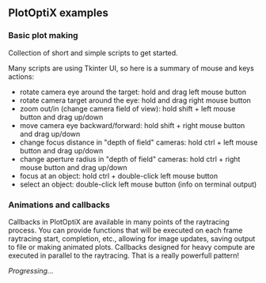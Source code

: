 ## PlotOptiX examples

### Basic plot making

Collection of short and simple scripts to get started.

Many scripts are using Tkinter UI, so here is a summary of mouse and keys actions:
- rotate camera eye around the target: hold and drag left mouse button
- rotate camera target around the eye: hold and drag right mouse button
- zoom out/in (change camera field of view): hold shift + left mouse button and drag up/down
- move camera eye backward/forward: hold shift + right mouse button and drag up/down
- change focus distance in "depth of field" cameras: hold ctrl + left mouse button and drag up/down
- change aperture radius in "depth of field" cameras: hold ctrl + right mouse button and drag up/down
- focus at an object: hold ctrl + double-click left mouse button
- select an object: double-click left mouse button (info on terminal output)

### Animations and callbacks

Callbacks in PlotOptiX are available in many points of the raytracing process. You can provide functions that will be executed on each frame raytracing start, completion, etc., allowing for image updates, saving output to file or making animated plots. Callbacks designed for heavy compute are executed in parallel to the raytracing. That is a really powerfull pattern!

*Progressing...*
